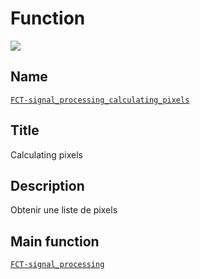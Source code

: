 # Function
![](viewme.jpg)

## Name
[`FCT-signal_processing_calculating_pixels`]()

## Title
Calculating pixels

## Description
Obtenir une liste de pixels

## Main function
[`FCT-signal_processing`](../FCT-signal_processing)
